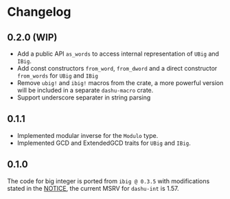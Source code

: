 # Changelog

## 0.2.0 (WIP)

- Add a public API `as_words` to access internal representation of `UBig` and `IBig`.
- Add const constructors `from_word`, `from_dword` and a direct constructor `from_words` for `UBig` and `IBig`
- Remove `ubig!` and `ibig!` macros from the crate, a more powerful version will be included in a separate `dashu-macro` crate.
- Support underscore separater in string parsing

## 0.1.1

- Implemented modular inverse for the `Modulo` type.
- Implemented GCD and ExtendedGCD traits for `UBig` and `IBig`.

## 0.1.0

The code for big integer is ported from `ibig @ 0.3.5` with modifications stated in the [NOTICE](./NOTICE.md), the current MSRV for `dashu-int` is 1.57.
